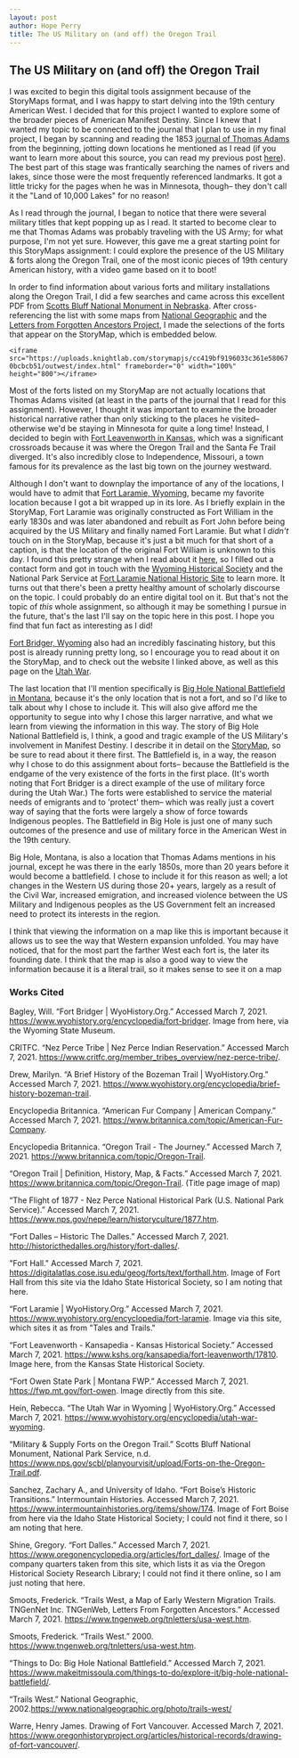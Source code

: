 ```yaml
---
layout: post
author: Hope Perry
title: The US Military on (and off) the Oregon Trail
---
```

## The US Military on (and off) the Oregon Trail

I was excited to begin this digital tools assignment because of the StoryMaps format, and I was happy to start delving into the 19th century American West. I decided that for this project I wanted to explore some of the broader pieces of American Manifest Destiny. Since I knew that I wanted my topic to be connected to the journal that I plan to use in my final project, I began by scanning and reading the 1853 [journal of Thomas Adams][1] from the beginning, jotting down locations he mentioned as I read (if you want to learn more about this source, you can read my previous post [here]( / "https://hum-331-princeton.github.io/Go-West-Young-Man/")). The best part of this stage was frantically searching the names of rivers and lakes, since those were the most frequently referenced landmarks. It got a little tricky for the pages when he was in Minnesota, though– they don't call it the "Land of 10,000 Lakes" for no reason!

As I read through the journal, I began to notice that there were several military titles that kept popping up as I read. It started to become clear to me that Thomas Adams was probably traveling with the US Army; for what purpose, I'm not yet sure. However, this gave me a great starting point for this StoryMaps assignment: I could explore the presence of the US Military & forts along the Oregon Trail, one of the most iconic pieces of 19th century American history, with a video game based on it to boot!

In order to find information about various forts and military installations along the Oregon Trail, I did a few searches and came across this excellent PDF from [Scotts Bluff National Monument in Nebraska][2]. After cross-referencing the list with some maps from [National Geographic][3] and the [Letters from Forgotten Ancestors Project][4], I made the selections of the forts that appear on the StoryMap, which is embedded below.

`<iframe src="https://uploads.knightlab.com/storymapjs/cc419bf9196033c361e580670bcbcb51/outwest/index.html" frameborder="0" width="100%" height="800"></iframe>`

Most of the forts listed on my StoryMap are not actually locations that Thomas Adams visited (at least in the parts of the journal that I read for this assignment). However, I thought it was important to examine the broader historical narrative rather than only sticking to the places he visited– otherwise we'd be staying in Minnesota for quite a long time! Instead, I decided to begin with [Fort Leavenworth in Kansas][5], which was a significant crossroads because it was where the Oregon Trail and the Santa Fe Trail diverged. It's also incredibly close to Independence, Missouri, a town famous for its prevalence as the last big town on the journey westward.

Although I don't want to downplay the importance of any of the locations, I would have to admit that [Fort Laramie, Wyoming][6], became my favorite location because I got a bit wrapped up in its lore. As I briefly explain in the StoryMap, Fort Laramie was originally constructed as Fort William in the early 1830s and was later abandoned and rebuilt as Fort John before being acquired by the US Military and finally named Fort Laramie. But what I _didn't_ touch on in the StoryMap, because it's just a bit much for that short of a caption, is that the location of the original Fort William is unknown to this day. I found this pretty strange when I read about it [here][7], so I filled out a contact form and got in touch with the [Wyoming Historical Society][8] and the National Park Service at [Fort Laramie National Historic Site][9] to learn more. It turns out that there's been a pretty healthy amount of scholarly discourse on the topic. I could probably do an entire digital tool on it. But that's not the topic of _this_ whole assignment, so although it may be something I pursue in the future, that's the last I'll say on the topic here in this post. I hope you find that fun fact as interesting as I did!

[Fort Bridger, Wyoming][10] also had an incredibly fascinating history, but this post is already running pretty long, so I encourage you to read about it on the StoryMap, and to check out the website I linked above, as well as this page on the [Utah War][11].

The last location that I'll mention specifically is [Big Hole National Battlefield in Montana][12], because it's the only location that is not a fort, and so I'd like to talk about why I chose to include it. This will also give afford me the opportunity to segue into why I chose this larger narrative, and what we learn from viewing the information in this way. The story of Big Hole National Battlefield is, I think, a good and tragic example of the US Military's involvement in Manifest Destiny. I describe it in detail on the [StoryMap][13], so be sure to read about it there first. The Battlefield is, in a way, the reason why I chose to do this assignment about forts– because the Battlefield is the endgame of the very existence of the forts in the first place. (It's worth noting that Fort Bridger is a direct example of the use of military force during the Utah War.) The forts were established to service the material needs of emigrants and to 'protect' them– which was really just a covert way of saying that the forts were largely a show of force towards Indigenous peoples. The Battlefield in Big Hole is just one of many such outcomes of the presence and use of military force in the American West in the 19th century.

Big Hole, Montana, is also a location that Thomas Adams mentions in his journal, except he was there in the early 1850s, more than 20 years before it would become a battlefield. I chose to include it for this reason as well; a lot changes in the Western US during those 20+ years, largely as a result of the Civil War, increased emigration, and increased violence between the US Military and Indigenous peoples as the US Government felt an increased need to protect its interests in the region.

I think that viewing the information on a map like this is important because it allows us to see the way that Western expansion unfolded. You may have noticed, that for the most part the farther West each fort is, the later its founding date. I think that the map is also a good way to view the information because it is a literal trail, so it makes sense to see it on a map


### Works Cited

Bagley, Will. “Fort Bridger | WyoHistory.Org.” Accessed March 7, 2021. https://www.wyohistory.org/encyclopedia/fort-bridger. Image from here, via the Wyoming State Museum.

CRITFC. “Nez Perce Tribe | Nez Perce Indian Reservation.” Accessed March 7, 2021. https://www.critfc.org/member_tribes_overview/nez-perce-tribe/.

Drew, Marilyn. “A Brief History of the Bozeman Trail | WyoHistory.Org.” Accessed March 7, 2021. https://www.wyohistory.org/encyclopedia/brief-history-bozeman-trail.

Encyclopedia Britannica. “American Fur Company | American Company.” Accessed March 7, 2021. https://www.britannica.com/topic/American-Fur-Company.

Encyclopedia Britannica. “Oregon Trail - The Journey.” Accessed March 7, 2021. https://www.britannica.com/topic/Oregon-Trail.

“Oregon Trail | Definition, History, Map, & Facts.” Accessed March 7, 2021. https://www.britannica.com/topic/Oregon-Trail. (Title page image of map)

“The Flight of 1877 - Nez Perce National Historical Park (U.S. National Park Service).” Accessed March 7, 2021. https://www.nps.gov/nepe/learn/historyculture/1877.htm.

“Fort Dalles – Historic The Dalles.” Accessed March 7, 2021. http://historicthedalles.org/history/fort-dalles/.

"Fort Hall." Accessed March 7, 2021. https://digitalatlas.cose.isu.edu/geog/forts/text/forthall.htm. Image of Fort Hall from this site via the Idaho State Historical Society, so I am noting that here.

“Fort Laramie | WyoHistory.Org.” Accessed March 7, 2021. https://www.wyohistory.org/encyclopedia/fort-laramie. Image via this site, which sites it as from "Tales and Trails."

“Fort Leavenworth - Kansapedia - Kansas Historical Society.” Accessed March 7, 2021. https://www.kshs.org/kansapedia/fort-leavenworth/17810. Image here, from the Kansas State Historical Society.

“Fort Owen State Park | Montana FWP.” Accessed March 7, 2021. https://fwp.mt.gov/fort-owen. Image directly from this site.

Hein, Rebecca. “The Utah War in Wyoming | WyoHistory.Org.” Accessed March 7, 2021. https://www.wyohistory.org/encyclopedia/utah-war-wyoming.

“Military & Supply Forts on the Oregon Trail.” Scotts Bluff National Monument, National Park Service, n.d. https://www.nps.gov/scbl/planyourvisit/upload/Forts-on-the-Oregon-Trail.pdf.

Sanchez, Zachary A., and University of Idaho. “Fort Boise’s Historic Transitions.” Intermountain Histories. Accessed March 7, 2021. https://www.intermountainhistories.org/items/show/174. Image of Fort Boise from here via the Idaho State Historical Society; I could not find it there, so I am noting that here.

Shine, Gregory. “Fort Dalles.” Accessed March 7, 2021. https://www.oregonencyclopedia.org/articles/fort_dalles/.
Image of the company quarters taken from this site, which lists it as via the Oregon Historical Society Research Library; I could not find it there online, so I am just noting that here.

Smoots, Frederick. “Trails West, a Map of Early Western Migration Trails. TNGenNet Inc. TNGenWeb, Letters From Forgotten Ancestors.” Accessed March 7, 2021. https://www.tngenweb.org/tnletters/usa-west.htm.

Smoots, Frederick. “Trails West.” 2000. https://www.tngenweb.org/tnletters/usa-west.htm.

“Things to Do: Big Hole National Battlefield.” Accessed March 7, 2021. https://www.makeitmissoula.com/things-to-do/explore-it/big-hole-national-battlefield/.

“Trails West.” National Geographic, 2002.https://www.nationalgeographic.org/photo/trails-west/

Warre, Henry James. Drawing of Fort Vancouver. Accessed March 7, 2021. https://www.oregonhistoryproject.org/articles/historical-records/drawing-of-fort-vancouver/.


[1]:https://dpul.princeton.edu/pudl0017/catalog/qr46r491g
[2]:https://www.nps.gov/scbl/planyourvisit/upload/Forts-on-the-Oregon-Trail.pdf
[3]:https://www.nationalgeographic.org/photo/trails-west/
[4]:https://www.tngenweb.org/tnletters/usa-west.htm
[5]:https://www.kshs.org/kansapedia/fort-leavenworth/17810
[6]:https://www.wyohistory.org/encyclopedia/fort-laramie
[7]:https://www.wyohistory.org/encyclopedia/fort-laramie
[8]:https://wyshs.org/
[9]:https://www.nps.gov/fola/index.htm
[10]:https://www.wyohistory.org/encyclopedia/fort-bridger
[11]:https://www.wyohistory.org/encyclopedia/utah-war-wyoming
[12]:https://www.nps.gov/biho/index.htm
[13]:https://uploads.knightlab.com/storymapjs/cc419bf9196033c361e580670bcbcb51/outwest/index.html
